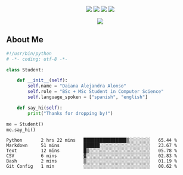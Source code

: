 <p align="center"> 
    <img src="https://badges.pufler.dev/visits/daianalonso/daianalonso?color=0077b5"/>
    <img src="https://badges.pufler.dev/years/daianalonso?color=0077b5"/>
    <img src="https://badges.pufler.dev/repos/daianalonso?color=0077b5"/>
    <img src="https://badges.pufler.dev/commits/monthly/daianalonso?color=0077b5"/>
</p>


<p align="center">   
  <a href="https://linkedin.com/in/daianalonso" target="_blank"><img src="https://img.shields.io/badge/-LinkedIn-0D1117?style=for-the-badge&logo=linkedin&logoColor=0078D4"></a>
    <!--https://dev.to/envoy_/150-badges-for-github-pnk-->
</p>

## About Me

```python
#!/usr/bin/python
# -*- coding: utf-8 -*-

class Student:

    def __init__(self):
        self.name = "Daiana Alejandra Alonso"
        self.role = "BSc + MSc Student in Computer Science"
        self.language_spoken = ["spanish", "english"]

    def say_hi(self):
        print("Thanks for dropping by!")

me = Student()
me.say_hi()
```

<!--START_SECTION:waka-->

```text
Python       2 hrs 22 mins   ████████████████▒░░░░░░░░   65.44 %
Markdown     51 mins         ██████░░░░░░░░░░░░░░░░░░░   23.67 %
Text         12 mins         █▒░░░░░░░░░░░░░░░░░░░░░░░   05.78 %
CSV          6 mins          ▓░░░░░░░░░░░░░░░░░░░░░░░░   02.83 %
Bash         2 mins          ▒░░░░░░░░░░░░░░░░░░░░░░░░   01.19 %
Git Config   1 min           ░░░░░░░░░░░░░░░░░░░░░░░░░   00.62 %
```

<!--END_SECTION:waka-->
